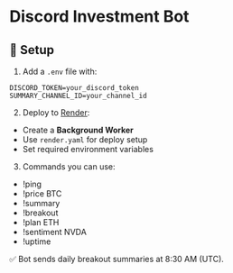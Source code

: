 # Discord Investment Bot

## 🔧 Setup

1. Add a `.env` file with:
```
DISCORD_TOKEN=your_discord_token
SUMMARY_CHANNEL_ID=your_channel_id
```

2. Deploy to [Render](https://render.com):
- Create a **Background Worker**
- Use `render.yaml` for deploy setup
- Set required environment variables

3. Commands you can use:
- !ping
- !price BTC
- !summary
- !breakout
- !plan ETH
- !sentiment NVDA
- !uptime

✅ Bot sends daily breakout summaries at 8:30 AM (UTC).